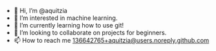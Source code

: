 - 👋 Hi, I’m @aquitzia
- 👀 I’m interested in machine learning.
- 🌱 I’m currently learning how to use git!
- 💞️ I’m looking to collaborate on projects for beginners.
- 📫 How to reach me 136642765+aquitzia@users.noreply.github.com

<!---
aquitzia/aquitzia is a ✨ special ✨ repository because its `README.md` (this file) appears on your GitHub profile.
You can click the Preview link to take a look at your changes.
--->

